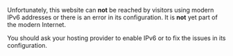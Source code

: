 Unfortunately, this website can <strong>not</strong> be reached by visitors
using modern IPv6 addresses or there is an error in its configuration. It is
<strong>not</strong> yet part of the modern Internet.

You should ask your hosting provider to enable IPv6 or to fix the issues in
its configuration.
